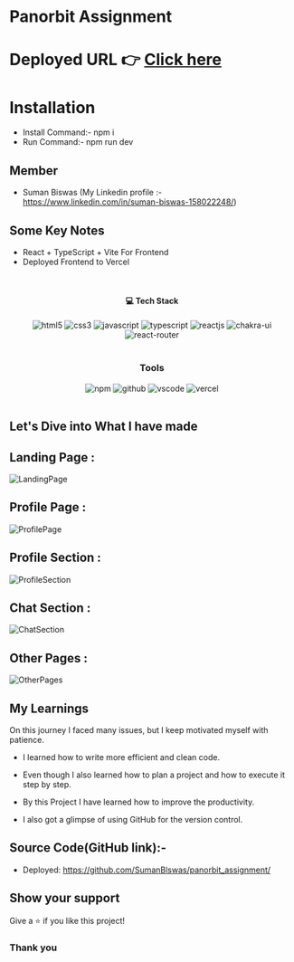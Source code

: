 # Panorbit Assignment

# Deployed URL 👉 [Click here](https://panorbit-users.vercel.app/)

# Installation

- Install Command:- npm i
- Run Command:- npm run dev

## Member

- Suman Biswas (My Linkedin profile :- https://www.linkedin.com/in/suman-biswas-158022248/)
  <br/>

## Some Key Notes

- React + TypeScript + Vite For Frontend
- Deployed Frontend to Vercel

<br/>
<h4 align="center">💻 Tech Stack</h4>
 <div align="center">
 <img src = "https://img.shields.io/badge/html5-%23E34F26.svg?style=for-the-badge&logo=html5&logoColor=white" align="center" alt="html5">
 <img src = "https://img.shields.io/badge/css3-%231572B6.svg?style=for-the-badge&logo=css3&logoColor=white" align="center" alt="css3">
 <img src="https://img.shields.io/badge/javascript-%23323330.svg?style=for-the-badge&logo=javascript&logoColor=%23F7DF1E"  align="center" alt="javascript" />
   <img src="https://img.shields.io/badge/typescript%23323330.svg?style=for-the-badge&logo=typescript&logoColor=%23F7DF1E"  align="center" alt="typescript" />
 <img src="https://img.shields.io/badge/React-20232A?style=for-the-badge&logo=react&logoColor=61DAFB"  align="center" alt="reactjs" />
   <img src = "https://img.shields.io/badge/chakra ui-%234ED1C5.svg?style=for-the-badge&logo=chakraui&logoColor=white" align="center" alt="chakra-ui"/>
  <img src="https://img.shields.io/badge/React_Router-CA4245?style=for-the-badge&logo=react-router&logoColor=white"  align="center" alt="react-router" />
</div>
<br/>

<div align="center"><h3 align="center">Tools</h3> 
  <img src = "https://img.shields.io/badge/NPM-%23000000.svg?style=for-the-badge&logo=npm&logoColor=white" align="center" alt="npm">
  <img src="https://img.shields.io/badge/GitHub-100000?style=for-the-badge&logo=github&logoColor=white"  align="center" alt="github"/>
   <img src="https://img.shields.io/badge/Visual%20Studio-5C2D91.svg?style=for-the-badge&logo=visual-studio&logoColor=white"  align="center" alt="vscode"/>
    <img src="https://img.shields.io/badge/vercel-%23000000.svg?style=for-the-badge&logo=vercel&logoColor=white"  align="center" alt="vercel"/>
</div>
<br/>

## Let's Dive into What I have made


## Landing Page :

![LandingPage](https://github.com/SumanBlswas/Rannaghar/assets/112753516/e04d97ad-ee01-4cb2-a13d-e1d19d1d3b24)

## Profile Page :

![ProfilePage](https://github.com/SumanBlswas/Rannaghar/assets/112753516/d9e83eaf-4857-4fcb-9528-ec416f3eb84a)

## Profile Section :

![ProfileSection](https://github.com/SumanBlswas/Rannaghar/assets/112753516/48d81508-88ea-4d7f-b843-06af9fc76dd7)

## Chat Section :

![ChatSection](https://github.com/SumanBlswas/Rannaghar/assets/112753516/9963324c-4b7b-41fc-8472-79535c0de02f)

## Other Pages :

![OtherPages](https://github.com/SumanBlswas/Rannaghar/assets/112753516/b6e7d2fd-5085-4682-a02b-d9fe4a2cf7a8)


## My Learnings

On this journey I faced many issues, but I keep motivated myself with patience.

- I learned how to write more efficient and clean code.

- Even though I also learned how to plan a project and how to execute it step by step.

- By this Project I have learned how to improve the productivity.

- I also got a glimpse of using GitHub for the version control.

## Source Code(GitHub link):- 
- Deployed: https://github.com/SumanBlswas/panorbit_assignment/

## Show your support

Give a ⭐️ if you like this project!

### Thank you
